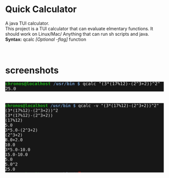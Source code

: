 # Quick Calculator
A java TUI calculator.
<br />
This project is a TUI calculator that can evaluate elmentary functions.
It should work on Linux/Mac/ Anything that can run sh scripts and java.
<br />
**Syntax:** qcalc *[Optional -flag]* function
<br />
<br />
<br />


# screenshots

![without verbosity](/without_verbosity.png?raw=true "without verbosity")
<br />
<br />
<br />
![with_verbosity](/with_verbosity.png?raw=true "with verbosity")
